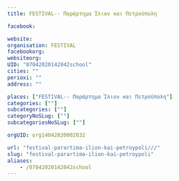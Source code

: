 ```yaml
---
title: FESTIVAL-- Παράρτημα Ίλιον και Πετρούπολη

facebook:

website:
organisation: FESTIVAL
facebookorg:
websiteorg:
UID: "07042020142042school"
cities: ""
perioxi: ""
address: ""

places: ["FESTIVAL-- Παράρτημα Ίλιον και Πετρούπολη"]
categories: [""]
subcategories: [""]
categoryNoSLug: [""]
subcategoriesNoSLug: [""]

orgUID: org14042020002032

url: "festival-parartima-ilion-kai-petroypoli///"
slug: "festival-parartima-ilion-kai-petroypoli"
aliases:
    - /07042020142042school
---
```





